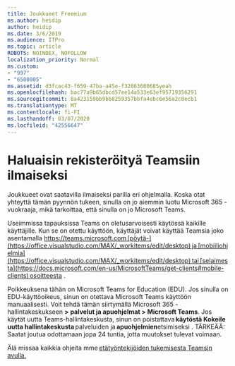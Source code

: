 ```yaml
---
title: Joukkueet Freemium
ms.author: heidip
author: heidip
ms.date: 3/6/2019
ms.audience: ITPro
ms.topic: article
ROBOTS: NOINDEX, NOFOLLOW
localization_priority: Normal
ms.custom:
- "997"
- "6500005"
ms.assetid: d3fcac43-f659-47ba-a45e-f32863680685yeah
ms.openlocfilehash: bac77a9b65dbcd57ee14a533e63ef95719356291
ms.sourcegitcommit: 8a423159bb9bb8259357bbfa4ebc6e56a2c8ecb1
ms.translationtype: MT
ms.contentlocale: fi-FI
ms.lasthandoff: 03/07/2020
ms.locfileid: "42556647"
---
```

# <a name="id-like-to-sign-up-for-teams-for-free"></a>Haluaisin rekisteröityä Teamsiin ilmaiseksi

Joukkueet ovat saatavilla ilmaiseksi parilla eri ohjelmalla. Koska otat yhteyttä tämän pyynnön tukeen, sinulla on jo aiemmin luotu Microsoft 365 -vuokraaja, mikä tarkoittaa, että sinulla on jo Microsoft Teams.

Useimmissa tapauksissa Teams on oletusarvoisesti käytössä kaikille käyttäjille. Kun se on otettu käyttöön, käyttäjät voivat käyttää Teamsia joko asentamalla https://teams.microsoft.com [pöytä-](https://office.visualstudio.com/MAX/_workitems/edit/desktop) ja [mobiiliohjelmia](https://office.visualstudio.com/MAX/_workitems/edit/desktop) tai [selaimesta](https://docs.microsoft.com/en-us/MicrosoftTeams/get-clients#mobile-clients) osoitteesta .

Poikkeuksena tähän on Microsoft Teams for Education (EDU). Jos sinulla on EDU-käyttöoikeus, sinun on otettava Microsoft Teams käyttöön manuaalisesti. Voit tehdä tämän siirtymällä Microsoft 365 -hallintakeskukseen **> palvelut ja apuohjelmat > Microsoft Teams**. Jos käytät uutta Teams-hallintakeskusta, sinun on poistattava **käytöstä Kokeile uutta hallintakeskusta** palveluiden ja **apuohjelmien**etsimiseksi . TÄRKEÄÄ: Saatat joutua odottamaan jopa 24 tuntia, jotta muutokset tulevat voimaan.

Älä missaa kaikkia ohjeita mme [etätyöntekijöiden tukemisesta Teamsin avulla.](https://docs.microsoft.com/en-us/MicrosoftTeams/support-remote-work-with-teams)

